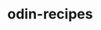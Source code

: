 # odin-recipes
<!--This is repository containing a basic website I am creating utilizing HTML, CSS, and JavaScript.-->